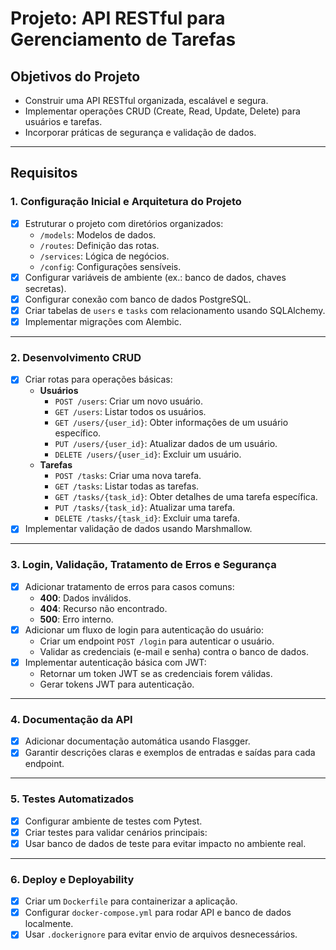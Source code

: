# **Projeto: API RESTful para Gerenciamento de Tarefas**

## **Objetivos do Projeto**

- Construir uma API RESTful organizada, escalável e segura.
- Implementar operações CRUD (Create, Read, Update, Delete) para usuários e tarefas.
- Incorporar práticas de segurança e validação de dados.

---

## **Requisitos**

### **1. Configuração Inicial e Arquitetura do Projeto**

- [x] Estruturar o projeto com diretórios organizados:
    - `/models`: Modelos de dados.
    - `/routes`: Definição das rotas.
    - `/services`: Lógica de negócios.
    - `/config`: Configurações sensíveis.
- [x] Configurar variáveis de ambiente (ex.: banco de dados, chaves secretas).
- [x] Configurar conexão com banco de dados PostgreSQL.
- [x] Criar tabelas de `users` e `tasks` com relacionamento usando SQLAlchemy.
- [x] Implementar migrações com Alembic.

---

### **2. Desenvolvimento CRUD**

- [x] Criar rotas para operações básicas:
    - **Usuários**
        - `POST /users`: Criar um novo usuário.
        - `GET /users`: Listar todos os usuários.
        - `GET /users/{user_id}`: Obter informações de um usuário específico.
        - `PUT /users/{user_id}`: Atualizar dados de um usuário.
        - `DELETE /users/{user_id}`: Excluir um usuário.
    - **Tarefas**
        - `POST /tasks`: Criar uma nova tarefa.
        - `GET /tasks`: Listar todas as tarefas.
        - `GET /tasks/{task_id}`: Obter detalhes de uma tarefa específica.
        - `PUT /tasks/{task_id}`: Atualizar uma tarefa.
        - `DELETE /tasks/{task_id}`: Excluir uma tarefa.
- [x] Implementar validação de dados usando Marshmallow.

---

### **3. Login, Validação, Tratamento de Erros e Segurança**

- [x] Adicionar tratamento de erros para casos comuns:
    - **400**: Dados inválidos.
    - **404**: Recurso não encontrado.
    - **500**: Erro interno.
- [X] Adicionar um fluxo de login para autenticação do usuário:
    - Criar um endpoint `POST /login` para autenticar o usuário.
    - Validar as credenciais (e-mail e senha) contra o banco de dados.
- [X] Implementar autenticação básica com JWT:
    - Retornar um token JWT se as credenciais forem válidas.
    - Gerar tokens JWT para autenticação.

---

### **4. Documentação da API**

- [X] Adicionar documentação automática usando Flasgger.
- [X] Garantir descrições claras e exemplos de entradas e saídas para cada endpoint.

---

### **5. Testes Automatizados**

- [X] Configurar ambiente de testes com Pytest.
- [X] Criar testes para validar cenários principais:
- [X] Usar banco de dados de teste para evitar impacto no ambiente real.

---

### **6. Deploy e Deployability**

- [X] Criar um `Dockerfile` para containerizar a aplicação.
- [X] Configurar `docker-compose.yml` para rodar API e banco de dados localmente.
- [X] Usar `.dockerignore` para evitar envio de arquivos desnecessários.
